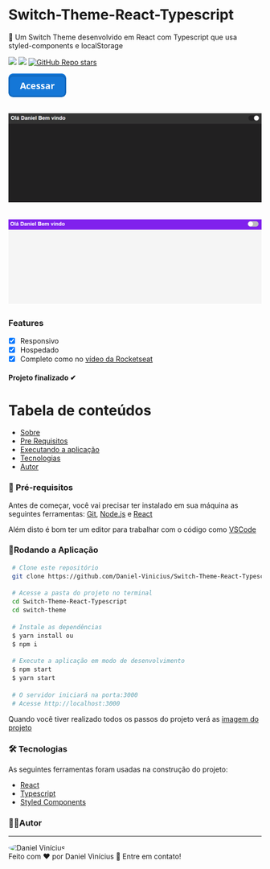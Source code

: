 # Switch-Theme-React-Typescript
 <p id="sobre">
💅 Um Switch Theme desenvolvido em React com Typescript que usa styled-components e localStorage

![](https://img.shields.io/badge/license-MIT-green)
![](https://img.shields.io/badge/languege-Portuguese-yellow)
[![GitHub Repo stars](https://img.shields.io/github/stars/Daniel-Vinicius/Switch-Theme-React-Typescript?style=social)](https://github.com/Daniel-Vinicius/Switch-Theme-React-Typescript/stargazers)

[![Acessar](https://github.com/Daniel-Vinicius/My-Money-Frontend/blob/main/.github/acessar.png)](https://switch-theme.vercel.app/)


<h2 align="center">  <img alt="Imagem do Projeto" id="imagem" title="#Projeto" src="https://github.com/Daniel-Vinicius/Switch-Theme-React-Typescript/blob/main/.github/dark.PNG" />
</h2>
<!---->
<h2 align="center">  <img alt="Imagem do Projeto" id="imagem" title="#Projeto" src="https://github.com/Daniel-Vinicius/Switch-Theme-React-Typescript/blob/main/.github/light.PNG" />
</h2>

### Features 
- [x] Responsivo
- [x] Hospedado
- [x] Completo como no [vídeo da Rocketseat](https://youtu.be/ngVU74daJ8Y)

<!-- Coloque o status do projeto -->
<h4 align="left">  
Projeto finalizado ✔
</h4>

Tabela de conteúdos 
================= 
<!--ts-->
 * [Sobre](#sobre)  
  * [Pre Requisitos](#pre-requisitos)
  * [Executando a aplicação](#rodando)
  * [Tecnologias](#tecnologias)
  * [Autor](#autor)
 <!--te-->
 
 <!-- Altere os Pré-requisitos -->

### 🛒 Pré-requisitos<a id="pre-requisitos"></a>

Antes de começar, você vai precisar ter instalado em sua máquina as seguintes ferramentas:
 [Git](https://git-scm.com/),
 [Node.js](https://nodejs.org/pt-br/) e
 [React](https://reactjs.org/)
 
 Além disto é bom ter um editor para trabalhar com o código como [VSCode](https://code.visualstudio.com/)
 
   ### 📀Rodando a Aplicação<a id="rodando"></a>
   
````bash 
 # Clone este repositório
 git clone https://github.com/Daniel-Vinicius/Switch-Theme-React-Typescript
 
 # Acesse a pasta do projeto no terminal
 cd Switch-Theme-React-Typescript
 cd switch-theme
 
 # Instale as dependências
 $ yarn install ou
 $ npm i 
 
 # Execute a aplicação em modo de desenvolvimento
 $ npm start 
 $ yarn start
 
 # O servidor iniciará na porta:3000
 # Acesse http://localhost:3000
 ````
<p> Quando você tiver realizado todos os passos do projeto verá as  <a href="#imagem" >imagem do projeto</a> </p>

 <!-- Altere as Tecnologias -->
### 🛠 Tecnologias<a id="tecnologias"></a>
 As seguintes ferramentas foram usadas na construção do projeto:
 
  - [React](https://reactjs.org/)
  - [Typescript](https://www.typescriptlang.org/docs/)
  - [Styled Components](https://styled-components.com/docs)


### 👨‍💻Autor <a id="autor"> </a>

---
<a href="https://github.com/Daniel-Vinicius" style="text-decoration: none;">
<img style="border-radius: 50%;" src="https://avatars0.githubusercontent.com/u/66279500?s=460&u=03d962bd1fda436ca49d4bbfbf2f30bdd566221d&v=4" width="100px;"  alt="Daniel Vinícius"/>

<br />
<span> Feito com ❤️ por Daniel Vinícius 👋 Entre em contato! </span> 
</a> 
